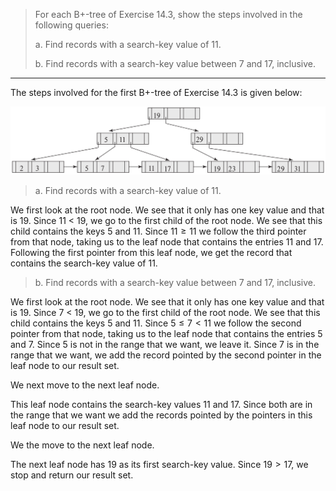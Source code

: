> For each B+-tree of Exercise 14.3, show the steps involved in the following 
> queries: 
> 
> a. Find records with a search-key value of 11. 
> 
> b. Find records with a search-key value between 7 and 17, inclusive. 

--------------------------------

The steps involved for the first B+-tree of Exercise 14.3 is given below: 

<img src="14.3a.png"/>

> a. Find records with a search-key value of 11. 

We first look at the root node. We see that it only has 
one key value and that is 19. Since 11 < 19, we go to 
the first child of the root node. We see that this child 
contains the keys 5 and 11. Since $11 \geq 11$ we follow
the third pointer from that node, taking us to the leaf node
that contains the entries $11$ and $17$. Following the first
pointer from this leaf node, we get the record that contains
the search-key value of 11. 

> b. Find records with a search-key value between 7 and 17, inclusive. 

We first look at the root node. We see that it only has 
one key value and that is 19. Since 7 < 19, we go to 
the first child of the root node. We see that this child 
contains the keys 5 and 11. Since $5 \leq 7 < 11$ we follow
the second pointer from that node, taking us to the leaf node
that contains the entries $5$ and $7$. Since $5$ is not in the 
range that we want, we leave it. Since $7$ is in the range that 
we want, we add the record pointed by the second pointer in the 
leaf node to our result set. 

We next move to the next leaf node. 

This leaf node contains the search-key values $11$ and $17$. Since both
are in the range that we want we add the records pointed by the pointers
in this leaf node to our result set. 

We the move to the next leaf node. 

The next leaf node has $19$ as its first search-key value. Since $19 > 17$, 
we stop and return our result set. 